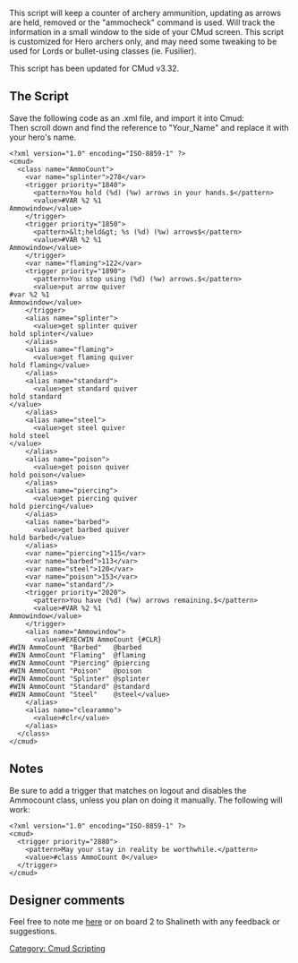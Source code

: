 This script will keep a counter of archery ammunition, updating as
arrows are held, removed or the "ammocheck" command is used. Will track
the information in a small window to the side of your CMud screen. This
script is customized for Hero archers only, and may need some tweaking
to be used for Lords or bullet-using classes (ie. Fusilier).

This script has been updated for CMud v3.32.

## The Script

Save the following code as an .xml file, and import it into Cmud:  
Then scroll down and find the reference to "Your_Name" and replace it
with your hero's name.

    <?xml version="1.0" encoding="ISO-8859-1" ?>
    <cmud>
      <class name="AmmoCount">
        <var name="splinter">278</var>
        <trigger priority="1840">
          <pattern>You hold (%d) (%w) arrows in your hands.$</pattern>
          <value>#VAR %2 %1
    Ammowindow</value>
        </trigger>
        <trigger priority="1850">
          <pattern>&lt;held&gt; %s (%d) (%w) arrows$</pattern>
          <value>#VAR %2 %1
    Ammowindow</value>
        </trigger>
        <var name="flaming">122</var>
        <trigger priority="1890">
          <pattern>You stop using (%d) (%w) arrows.$</pattern>
          <value>put arrow quiver
    #var %2 %1
    Ammowindow</value>
        </trigger>
        <alias name="splinter">
          <value>get splinter quiver
    hold splinter</value>
        </alias>
        <alias name="flaming">
          <value>get flaming quiver
    hold flaming</value>
        </alias>
        <alias name="standard">
          <value>get standard quiver
    hold standard
    </value>
        </alias>
        <alias name="steel">
          <value>get steel quiver
    hold steel
    </value>
        </alias>
        <alias name="poison">
          <value>get poison quiver
    hold poison</value>
        </alias>
        <alias name="piercing">
          <value>get piercing quiver
    hold piercing</value>
        </alias>
        <alias name="barbed">
          <value>get barbed quiver
    hold barbed</value>
        </alias>
        <var name="piercing">115</var>
        <var name="barbed">113</var>
        <var name="steel">120</var>
        <var name="poison">153</var>
        <var name="standard"/>
        <trigger priority="2020">
          <pattern>You have (%d) (%w) arrows remaining.$</pattern>
          <value>#VAR %2 %1
    Ammowindow</value>
        </trigger>
        <alias name="Ammowindow">
          <value>#EXECWIN AmmoCount {#CLR}
    #WIN AmmoCount "Barbed"   @barbed
    #WIN AmmoCount "Flaming"  @flaming
    #WIN AmmoCount "Piercing" @piercing
    #WIN AmmoCount "Poison"   @poison
    #WIN AmmoCount "Splinter" @splinter
    #WIN AmmoCount "Standard" @standard
    #WIN AmmoCount "Steel"    @steel</value>
        </alias>
        <alias name="clearammo">
          <value>#clr</value>
        </alias>
      </class>
    </cmud>

## Notes

Be sure to add a trigger that matches on logout and disables the
Ammocount class, unless you plan on doing it manually. The following
will work:

    <?xml version="1.0" encoding="ISO-8859-1" ?>
    <cmud>
      <trigger priority="2880">
        <pattern>May your stay in reality be worthwhile.</pattern>
        <value>#class AmmoCount 0</value>
      </trigger>
    </cmud>

## Designer comments

Feel free to note me [here](User:Shalineth "wikilink") or on board 2 to
Shalineth with any feedback or suggestions.

[Category: Cmud Scripting](Category:_Cmud_Scripting "wikilink")

